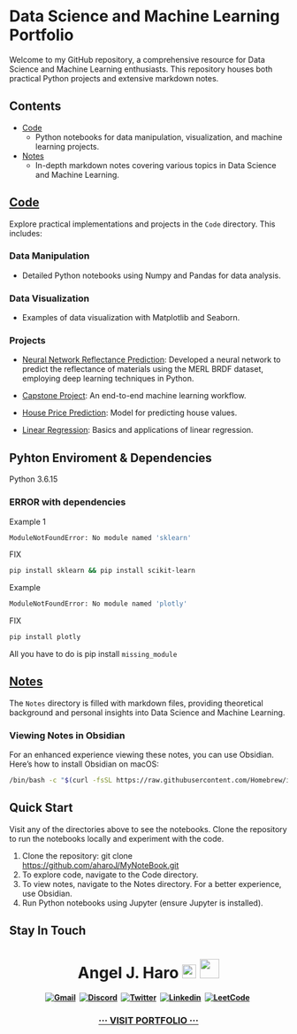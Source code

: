 # Data Science and Machine Learning Portfolio

Welcome to my GitHub repository, a comprehensive resource for Data Science and Machine Learning enthusiasts. This repository houses both practical Python projects and extensive markdown notes.

## Contents

- [Code](#code)
  - Python notebooks for data manipulation, visualization, and machine learning projects.
- [Notes](#notes)
  - In-depth markdown notes covering various topics in Data Science and Machine Learning.

## [Code](https://github.com/aharoJ/MyNoteBook/tree/main/Code)

Explore practical implementations and projects in the `Code` directory. This includes:

### Data Manipulation
- Detailed Python notebooks using Numpy and Pandas for data analysis.

### Data Visualization
- Examples of data visualization with Matplotlib and Seaborn.

### Projects
- [Neural Network Reflectance Prediction](https://github.com/aharoJ/MyNoteBook/tree/main/Code/Projects/NeuralNetworkReflectancePrediction): Developed a neural network to predict the reflectance of materials using the MERL BRDF dataset, employing deep learning techniques in Python.

- [Capstone Project](https://github.com/aharoJ/MyNoteBook/tree/main/Code/Projects/Capstone): An end-to-end machine learning workflow.
- [House Price Prediction](https://github.com/aharoJ/MyNoteBook/tree/main/Code/Projects/HousePricePrediction): Model for predicting house values.
- [Linear Regression](https://github.com/aharoJ/MyNoteBook/tree/main/Code/Projects/linear%20regression): Basics and applications of linear regression.


## Pyhton Enviroment & Dependencies 
Python 3.6.15

### ERROR with dependencies
Example 1
```sh
ModuleNotFoundError: No module named 'sklearn'
```
FIX
```sh
pip install sklearn && pip install scikit-learn
```
Example
```sh
ModuleNotFoundError: No module named 'plotly'
```
FIX
```sh
pip install plotly
```
All you have to do is pip install `missing_module`





## [Notes](https://github.com/aharoJ/MyNoteBook/tree/main/Notes)

The `Notes` directory is filled with markdown files, providing theoretical background and personal insights into Data Science and Machine Learning.

### Viewing Notes in Obsidian
For an enhanced experience viewing these notes, you can use Obsidian. Here’s how to install Obsidian on macOS:

```sh
/bin/bash -c "$(curl -fsSL https://raw.githubusercontent.com/Homebrew/install/HEAD/install.sh)" && brew install --cask obsidian
```

## Quick Start

Visit any of the directories above to see the notebooks. Clone the repository to run the notebooks locally and experiment with the code.

1. Clone the repository: git clone https://github.com/aharoJ/MyNoteBook.git
2. To explore code, navigate to the Code directory.
3. To view notes, navigate to the Notes directory. For a better experience, use Obsidian.
4. Run Python notebooks using Jupyter (ensure Jupyter is installed).


## Stay In Touch

<h1 align="center"><b> Angel J. Haro 
<img src="https://docs.google.com/uc?export=download&id=1JqFc6WL-cTtJBQgW9tusQAZhQ3H9hGae" alt="" height="25" >
<img src="https://docs.google.com/uc?export=download&id=1HsBpakQVutfOmxBcPbGpKdo_oGEoKJZT" alt="" height="35" >
</h1>

<!-- START  -->
<div align="center">
<a href="https://aharoj.io"><img src="https://img.shields.io/badge/website-000000?style=for-the-badge&logo=Portfolio&logoColor=white" alt="Gmail" /></a>&nbsp;
<a href="https://discord.gg/HDDQ6pUMHt"><img src="https://img.shields.io/badge/Discord-7289DA?style=for-the-badge&logo=discord&logoColor=white" alt="Discord" /></a>&nbsp;
<a href="https://twitter.com/aharoJ"><img src="https://img.shields.io/badge/Twitter-1DA1F2?style=for-the-badge&logo=twitter&logoColor=white" alt="Twitter" /></a>&nbsp;
<a href="https://www.linkedin.com/in/aharoJ/"><img src="https://img.shields.io/badge/LinkedIn-0077B5?style=for-the-badge&logo=linkedin&logoColor=white" alt="Linkedin" /></a>&nbsp;
<a href="https://leetcode.com/aharoJ/"><img src="https://img.shields.io/badge/-LeetCode-FFA116?style=for-the-badge&logo=LeetCode&logoColor=black" alt="LeetCode" /></a>&nbsp;
<h3 align="center"> <a href=https://aharoj.io> ··· VISIT PORTFOLIO ··· </a> </h3>
</div>  
<br/>
<!-- END -->
